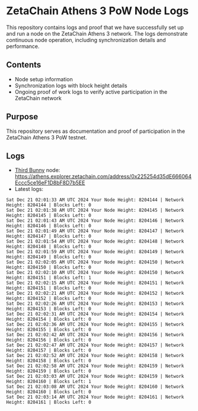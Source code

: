 # ZetaChain Athens 3 PoW Node Logs
This repository contains logs and proof that we have successfully set up and run a node on the ZetaChain Athens 3 network. The logs demonstrate continuous node operation, including synchronization details and performance.

## Contents
- Node setup information
- Synchronization logs with block height details
- Ongoing proof of work logs to verify active participation in the ZetaChain network

## Purpose
This repository serves as documentation and proof of participation in the ZetaChain Athens 3 PoW testnet.

## Logs

- [Third Bunny](https://thirdbunny.xyz/) node: https://athens.explorer.zetachain.com/address/0x225254d35dE666064Eccc5ce16eF1D8bF8D7b5EE
- Latest logs:
```
Sat Dec 21 02:01:33 AM UTC 2024 Your Node Height: 8204144 | Network Height: 8204144 | Blocks Left: 0
Sat Dec 21 02:01:38 AM UTC 2024 Your Node Height: 8204145 | Network Height: 8204145 | Blocks Left: 0
Sat Dec 21 02:01:43 AM UTC 2024 Your Node Height: 8204146 | Network Height: 8204146 | Blocks Left: 0
Sat Dec 21 02:01:49 AM UTC 2024 Your Node Height: 8204147 | Network Height: 8204147 | Blocks Left: 0
Sat Dec 21 02:01:54 AM UTC 2024 Your Node Height: 8204148 | Network Height: 8204148 | Blocks Left: 0
Sat Dec 21 02:01:59 AM UTC 2024 Your Node Height: 8204149 | Network Height: 8204149 | Blocks Left: 0
Sat Dec 21 02:02:05 AM UTC 2024 Your Node Height: 8204150 | Network Height: 8204150 | Blocks Left: 0
Sat Dec 21 02:02:10 AM UTC 2024 Your Node Height: 8204150 | Network Height: 8204151 | Blocks Left: 1
Sat Dec 21 02:02:15 AM UTC 2024 Your Node Height: 8204151 | Network Height: 8204151 | Blocks Left: 0
Sat Dec 21 02:02:21 AM UTC 2024 Your Node Height: 8204152 | Network Height: 8204152 | Blocks Left: 0
Sat Dec 21 02:02:26 AM UTC 2024 Your Node Height: 8204153 | Network Height: 8204153 | Blocks Left: 0
Sat Dec 21 02:02:31 AM UTC 2024 Your Node Height: 8204154 | Network Height: 8204154 | Blocks Left: 0
Sat Dec 21 02:02:36 AM UTC 2024 Your Node Height: 8204155 | Network Height: 8204155 | Blocks Left: 0
Sat Dec 21 02:02:42 AM UTC 2024 Your Node Height: 8204156 | Network Height: 8204156 | Blocks Left: 0
Sat Dec 21 02:02:47 AM UTC 2024 Your Node Height: 8204157 | Network Height: 8204157 | Blocks Left: 0
Sat Dec 21 02:02:52 AM UTC 2024 Your Node Height: 8204158 | Network Height: 8204158 | Blocks Left: 0
Sat Dec 21 02:02:58 AM UTC 2024 Your Node Height: 8204159 | Network Height: 8204159 | Blocks Left: 0
Sat Dec 21 02:03:03 AM UTC 2024 Your Node Height: 8204159 | Network Height: 8204160 | Blocks Left: 1
Sat Dec 21 02:03:08 AM UTC 2024 Your Node Height: 8204160 | Network Height: 8204160 | Blocks Left: 0
Sat Dec 21 02:03:14 AM UTC 2024 Your Node Height: 8204161 | Network Height: 8204161 | Blocks Left: 0
```
